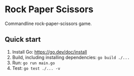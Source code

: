 # Rock Paper Scissors

Commandline rock-paper-scissors game.

## Quick start

1. Install Go: https://go.dev/doc/install
1. Build, including installing dependencies: `go build ./...`
1. Run: `go run main.go`
1. Test: `go test ./... -v`

